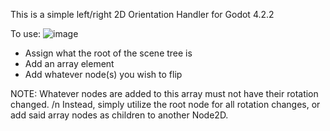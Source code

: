 This is a simple left/right 2D Orientation Handler for Godot 4.2.2

To use:
  ![image](https://github.com/user-attachments/assets/a2ccfba6-49f9-4fde-b74a-715ce3181475)
  - Assign what the root of the scene tree is
  - Add an array element
  - Add whatever node(s) you wish to flip

NOTE: Whatever nodes are added to this array must not have their rotation changed. /n
Instead, simply utilize the root node for all rotation changes, or add said array nodes as children to another Node2D.
